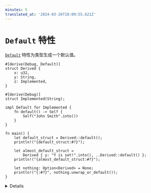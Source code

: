 ```yaml
---
minutes: 5
translated_at: '2024-03-26T10:09:55.621Z'
---
```


# `Default` 特性

[`Default`][1] 特性为类型生成一个默认值。

```rust,editable
#[derive(Debug, Default)]
struct Derived {
    x: u32,
    y: String,
    z: Implemented,
}

#[derive(Debug)]
struct Implemented(String);

impl Default for Implemented {
    fn default() -> Self {
        Self("John Smith".into())
    }
}

fn main() {
    let default_struct = Derived::default();
    println!("{default_struct:#?}");

    let almost_default_struct =
        Derived { y: "Y is set!".into(), ..Derived::default() };
    println!("{almost_default_struct:#?}");

    let nothing: Option<Derived> = None;
    println!("{:#?}", nothing.unwrap_or_default());
}
```

<details>

- 它可以直接实现，也可以通过 `#[derive(Default)]` 派生。
- 派生的实现将产生一个所有字段都设置为其默认值的值。
  - 这意味着结构体中的所有类型也必须实现 `Default`。
- 标准 Rust 类型通常实现 `Default` 以提供合理的值（例如 `0`、`""` 等）。
- 部分结构体初始化与默认值很好地配合使用。
- Rust 标准库意识到类型可以实现 `Default` 并提供使用它的便利方法。
- `..` 语法称为 [结构体更新语法][2]。

</details>

[1]: https://doc.rust-lang.org/std/default/trait.Default.html
[2]: https://doc.rust-lang.org/book/ch05-01-defining-structs.html#creating-instances-from-other-instances-with-struct-update-syntax
